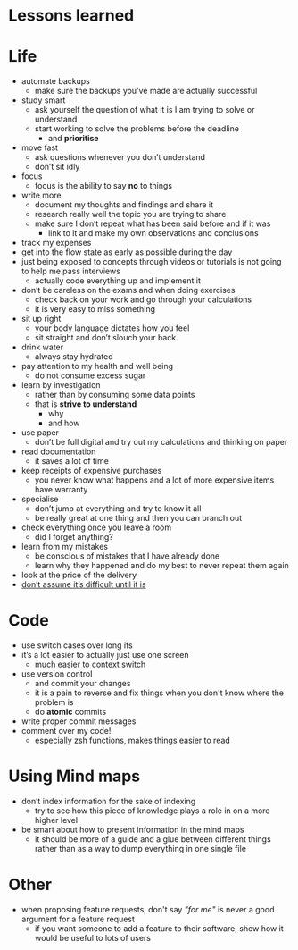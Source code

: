 # Lessons learned
# Life
- automate backups
	- make sure the backups you’ve made are actually successful
- study smart
	- ask yourself the question of what it is I am trying to solve or understand
	- start working to solve the problems before the deadline
		- and __prioritise__
- move fast
	- ask questions whenever you don’t understand
	- don’t sit idly
- focus
	- focus is the ability to say __no__ to things
- write more
	- document my thoughts and findings and share it
	- research really well the topic you are trying to share
	- make sure I don’t repeat what has been said before and if it was 
		- link to it and make my own observations and conclusions
- track my expenses
- get into the flow state as early as possible during the day
- just being exposed to concepts through videos or tutorials is not going to help me pass interviews
	- actually code everything up and implement it
- don’t be careless on the exams and when doing exercises
	- check back on your work and go through your calculations
	- it is very easy to miss something
- sit up right
	- your body language dictates how you feel
	- sit straight and don’t slouch your back
- drink water
	- always stay hydrated
- pay attention to my health and well being
	- do not consume excess sugar
- learn by investigation
	- rather than by consuming some data points
	- that is __strive to understand__
		- why 
		- and how
- use paper
	- don’t be full digital and try out my calculations and thinking on paper
- read documentation
	- it saves a lot of time
- keep receipts of expensive purchases
	- you never know what happens and a lot of more expensive items have warranty
- specialise
	- don’t jump at everything and try to know it all
	- be really great at one thing and then you can branch out
- check everything once you leave a room
	- did I forget anything?
- learn from my mistakes
	- be conscious of mistakes that I have already done
	- learn why they happened and do my best to never repeat them again
- look at the price of the delivery
- [don’t assume it’s difficult until it is](https://news.ycombinator.com/item?id=10872970)

# Code
- use switch cases over long ifs
- it’s a lot easier to actually just use one screen
	- much easier to context switch
- use version control
	- and commit your changes
	- it is a pain to reverse and fix things when you don't know where the problem is
	- do __atomic__ commits
- write proper commit messages
- comment over my code!
	- especially zsh functions, makes things easier to read

# Using Mind maps
- don’t index information for the sake of indexing
	- try to see how this piece of knowledge plays a role in on a more higher level
- be smart about how to present information in the mind maps
	- it should be more of a guide and a glue between different things rather than as a way to dump everything in one single file

# Other
- when proposing feature requests, don't say _"for me"_ is never a good argument for a feature request
	- if you want someone to add a feature to their software, show how it would be useful to lots of users